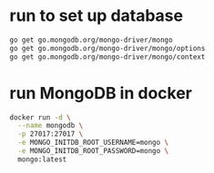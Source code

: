 # run to set up database
``` bash
go get go.mongodb.org/mongo-driver/mongo
go get go.mongodb.org/mongo-driver/mongo/options
go get go.mongodb.org/mongo-driver/mongo/context
```

# run MongoDB in docker
``` bash
docker run -d \
  --name mongodb \
  -p 27017:27017 \
  -e MONGO_INITDB_ROOT_USERNAME=mongo \
  -e MONGO_INITDB_ROOT_PASSWORD=mongo \
  mongo:latest
```
